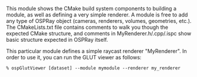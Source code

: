 
This module shows the CMake build system components to building a module, as
well as defining a very simple renderer. A module is free to add any type of
OSPRay object (cameras, renderers, volumes, geometries, etc.). The
CMakeLists.txt file contains comments to walk you though the expected CMake
structure, and comments in MyRenderer.h/.cpp/.ispc show basic structure
expected in OSPRay itself.

This particular module defines a simple raycast renderer "MyRenderer". In order
to use it, you can run the GLUT viewer as follows:

    % ospGlutViewer [dataset] --module mymodule --renderer my_renderer

